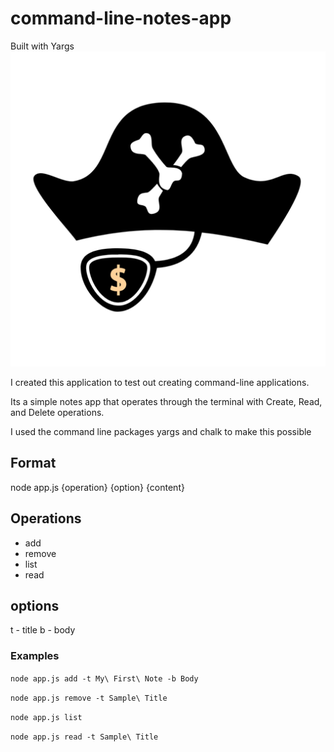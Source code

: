 # command-line-notes-app

Built with Yargs
![Yargs Logo](yargs-logo.png)

I created this application to test out creating command-line applications.

Its a simple notes app that operates through the terminal with Create, Read, and Delete operations.

I used the command line packages yargs and chalk to make this possible

## Format

node app.js {operation} {option} {content}

## Operations

- add
- remove
- list
- read

## options

t - title
b - body

### Examples

`node app.js add -t My\ First\ Note -b Body`

`node app.js remove -t Sample\ Title`

`node app.js list`

`node app.js read -t Sample\ Title`
